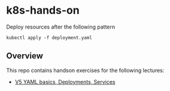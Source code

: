 # k8s-hands-on

Deploy resources after the following pattern

```shell
kubectl apply -f deployment.yaml
```

## Overview

This repo contains handson exercises for the following lectures:
- [V5 YAML basics, Deployments, Services](/v5-yaml-basics)